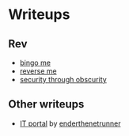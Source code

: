 # Writeups
## Rev
- [bingo me](https://github.com/lordlflm/ctf-writeups/tree/main/unitedctf24/rev/bingo-me)
- [reverse me](https://github.com/lordlflm/ctf-writeups/tree/main/unitedctf24/rev/reverse-me)
- [security through obscurity](https://github.com/lordlflm/ctf-writeups/tree/main/unitedctf24/rev/security-through-obscurity)

## Other writeups
- [IT portal](https://dev.to/enderthenetrunner/unitedctf-2024-it-portal-j8i) by [enderthenetrunner](https://dev.to/enderthenetrunner)

